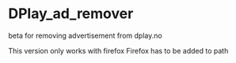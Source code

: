 # DPlay_ad_remover
beta for removing advertisement from dplay.no

This version only works with firefox
Firefox has to be added to path